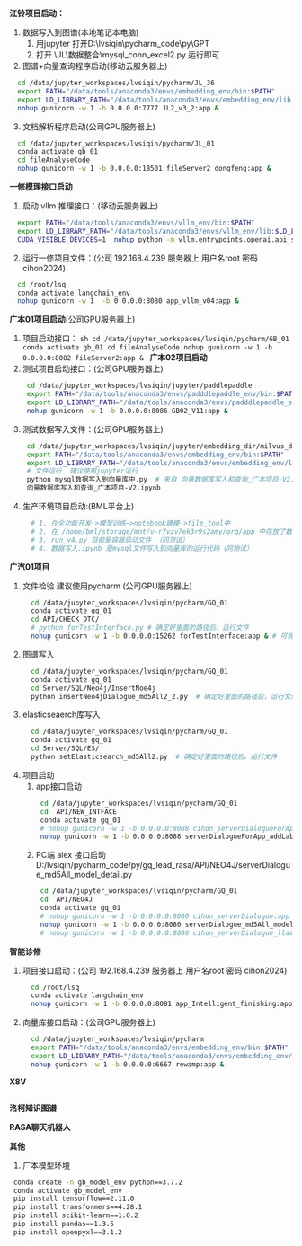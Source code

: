 **江铃项目启动：**
 1. 数据写入到图谱(本地笔记本电脑)
    1. 用jupyter 打开D:\lvsiqin\pycharm_code\py\GPT
    2. 打开 \JL\数据整合\mysql_conn_excel2.py 运行即可  
 2. 图谱+向量查询程序启动(移动云服务器上)
```sh
  cd /data/jupyter_workspaces/lvsiqin/pycharm/JL_36
  export PATH="/data/tools/anaconda3/envs/embedding_env/bin:$PATH"
  export LD_LIBRARY_PATH="/data/tools/anaconda3/envs/embedding_env/lib:$LD_LIBRARY_PATH"
  nohup gunicorn -w 1 -b 0.0.0.0:7777 JL2_v3_2:app &
```
 3. 文档解析程序启动(公司GPU服务器上)
```sh
  cd /data/jupyter_workspaces/lvsiqin/pycharm/JL_01
  conda activate gb_01
  cd fileAnalyseCode
  nohup gunicorn -w 1 -b 0.0.0.0:18501 fileServer2_dongfeng:app &
```
**一修模理接口启动**
 1. 启动 vllm 推理接口：(移动云服务器上)
```sh
  export PATH="/data/tools/anaconda3/envs/vllm_env/bin:$PATH"
  export LD_LIBRARY_PATH="/data/tools/anaconda3/envs/vllm_env/lib:$LD_LIBRARY_PATH"
  CUDA_VISIBLE_DEVICES=1  nohup python -m vllm.entrypoints.openai.api_server --model /data/jupyter_workspaces/wanglina/models/llama2-Chinese-13b-Chat_0221 --host 0.0.0.0 --port 6666 --tensor-parallel-size 1 --max-parallel-loading-workers 8 --tokenizer-mode auto &
```
 2. 运行一修项目文件：(公司 192.168.4.239 服务器上 用户名root 密码 cihon2024)
  ```sh
    cd /root/lsq
    conda activate langchain_env
    nohup gunicorn -w 1  -b 0.0.0.0:8080 app_vllm_v04:app &
  ```
**广本01项目启动**(公司GPU服务器上)
  1. 项目启动接口：
    ```sh
      cd /data/jupyter_workspaces/lvsiqin/pycharm/GB_01
      conda activate gb_01
      cd fileAnalyseCode
      nohup gunicorn -w 1 -b 0.0.0.0:8082 fileServer2:app &
    ```
**广本02项目启动** 
  1. 测试项目启动接口：(公司GPU服务器上)
     ```sh
      cd /data/jupyter_workspaces/lvsiqin/jupyter/paddlepaddle
      export PATH="/data/tools/anaconda3/envs/padddlepaddle_env/bin:$PATH"
      export LD_LIBRARY_PATH="/data/tools/anaconda3/envs/padddlepaddle_env/lib:$LD_LIBRARY_PATH"
      nohup gunicorn -w 1 -b 0.0.0.0:8086 GB02_V11:app &
     ```
  2. 测试数据写入文件：(公司GPU服务器上)
     ```sh
      cd /data/jupyter_workspaces/lvsiqin/jupyter/embedding_dir/milvus_dir/
      export PATH="/data/tools/anaconda3/envs/embedding_env/bin:$PATH"
      export LD_LIBRARY_PATH="/data/tools/anaconda3/envs/embedding_env/lib:$LD_LIBRARY_PATH"
      # 文件运行  建议使用jupyter运行
      python mysql数据写入到向量库中.py  # 来自 向量数据库写入和查询_广本项目-V2.ipynb 文件
      向量数据库写入和查询_广本项目-V2.ipynb
     ```
  3. 生产环境项目启动:(BML平台上)
     ```sh
       # 1. 在全功能开发->模型训练—>notebook建模->file_tool中
       # 2. 在 /home/bml/storage/mnt/v-r7vzv7ek3r9s2amy/org/app 中存放了数据写入和项目启动文件
       # 3. run_v4.py 目前是容器启动文件 （同测试）
       # 4. 数据写入.ipynb 是mysql文件写入到向量库的运行代码（同测试）
     ```
**广汽01项目**
 1. 文件检验 建议使用pycharm (公司GPU服务器上)
    ```sh
      cd /data/jupyter_workspaces/lvsiqin/pycharm/GQ_01
      conda activate gq_01
      cd API/CHECK_DTC/
      # python forTestInterface.py # 确定好里面的路径后，运行文件
      nohup gunicorn -w 1 -b 0.0.0.0:15262 forTestInterface:app & # 可视化接口启动
    ```
 3. 图谱写入
    ```sh
      cd /data/jupyter_workspaces/lvsiqin/pycharm/GQ_01
      conda activate gq_01
      cd Server/SQL/Neo4j/InsertNoe4j
      python insertNeo4jDialogue_md5All2_2.py  # 确定好里面的路径后，运行文件
    ```
 5. elasticseaerch库写入
    ```sh
      cd /data/jupyter_workspaces/lvsiqin/pycharm/GQ_01
      conda activate gq_01
      cd Server/SQL/ES/
      python setElasticsearch_md5All2.py  # 确定好里面的路径后，运行文件
    ```
 7. 项目启动
    1. app接口启动
       ```sh
        cd /data/jupyter_workspaces/lvsiqin/pycharm/GQ_01
        cd  API/NEW_INTFACE
        conda activate gq_01
        # nohup gunicorn -w 1 -b 0.0.0.0:8088 cihon_serverDialogueForApp_addLabel:app & # 彩虹内部测试
        nohup gunicorn -w 1 -b 0.0.0.0:8088 serverDialogueForApp_addLabel:app & # 项目测试
       ```
    3. PC端 alex 接口启动
       D:/lvsiqin/pycharm_code/py/gq_lead_rasa/API/NEO4J/serverDialogue_md5All_model_detail.py
       ```sh
        cd /data/jupyter_workspaces/lvsiqin/pycharm/GQ_01
        cd  API/NEO4J
        conda activate gq_01
        # nohup gunicorn -w 1 -b 0.0.0.0:8080 cihon_serverDialogue:app & # 彩虹内部测试
        nohup gunicorn -w 1 -b 0.0.0.0:8080 serverDialogue_md5All_model_detail:app & # 项目测试
        # nohup gunicorn -w 1 -b 0.0.0.0:8086 cihon_serverDialogue_llama2:app & # 彩虹一修机器人使用
       ```
**智能诊修**
 1. 项目接口启动：(公司 192.168.4.239 服务器上 用户名root 密码 cihon2024)
    ```sh
      cd /root/lsq
      conda activate langchain_env
      nohup gunicorn -w 1 -b 0.0.0.0:8081 app_Intelligent_finishing:app &
    ```
 2. 向量库接口启动：(公司GPU服务器上)
    ```sh
      cd /data/jupyter_workspaces/lvsiqin/pycharm
      export PATH="/data/tools/anaconda3/envs/embedding_env/bin:$PATH"
      export LD_LIBRARY_PATH="/data/tools/anaconda3/envs/embedding_env/lib:$LD_LIBRARY_PATH"
      nohup gunicorn -w 1 -b 0.0.0.0:6667 rewamp:app &
    ```
**X8V**
```sh

```
**洛柯知识图谱**

**RASA聊天机器人**

**其他**
 1. 广本模型环境
 ```sh
  conda create -n gb_model_env python==3.7.2
  conda activate gb_model_env
  pip install tensorflow==2.11.0
  pip install transformers==4.28.1
  pip install scikit-learn==1.0.2
  pip install pandas==1.3.5
  pip install openpyxl==3.1.2
  ```

     
